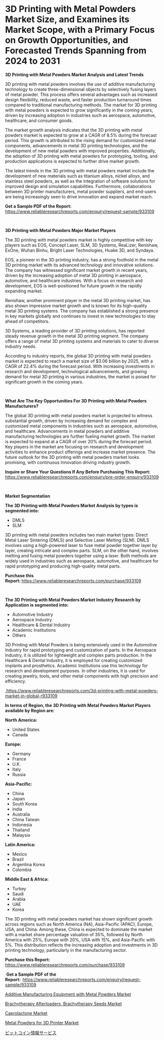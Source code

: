 <p><h1>3D Printing with Metal Powders Market Size, and Examines its Market Scope, with a Primary Focus on Growth Opportunities, and Forecasted Trends Spanning from 2024 to 2031</h1></p><p><strong>3D Printing with Metal Powders Market Analysis and Latest Trends</strong></p>
<p><p>3D printing with metal powders involves the use of additive manufacturing technology to create three-dimensional objects by selectively fusing layers of metal powder. This process offers several advantages such as increased design flexibility, reduced waste, and faster production turnaround times compared to traditional manufacturing methods. The market for 3D printing with metal powders is expected to grow significantly in the coming years, driven by increasing adoption in industries such as aerospace, automotive, healthcare, and consumer goods.</p><p>The market growth analysis indicates that the 3D printing with metal powders market is expected to grow at a CAGR of 8.5% during the forecast period. This growth is attributed to the rising demand for customized metal components, advancements in metal 3D printing technologies, and the development of new metal powders with improved properties. Additionally, the adoption of 3D printing with metal powders for prototyping, tooling, and production applications is expected to further drive market growth.</p><p>The latest trends in the 3D printing with metal powders market include the development of new materials such as titanium alloys, nickel alloys, and stainless steel powders, as well as the integration of software solutions for improved design and simulation capabilities. Furthermore, collaborations between 3D printer manufacturers, metal powder suppliers, and end-users are being increasingly seen to drive innovation and expand market reach.</p></p>
<p><strong>Get a Sample PDF of the Report:&nbsp;</strong> <a href="https://www.reliableresearchreports.com/enquiry/request-sample/933109">https://www.reliableresearchreports.com/enquiry/request-sample/933109</a></p>
<p>&nbsp;</p>
<p><strong>3D Printing with Metal Powders Major Market Players</strong></p>
<p><p>The 3D printing with metal powders market is highly competitive with key players such as EOS, Concept Laser, SLM, 3D Systems, ReaLizer, Renishaw, ExOne, Wuhan Binhu, Bright Laser Technologies, Huake 3D, and Syndaya. </p><p>EOS, a pioneer in the 3D printing industry, has a strong foothold in the metal 3D printing market with its advanced technology and innovative solutions. The company has witnessed significant market growth in recent years, driven by the increasing adoption of metal 3D printing in aerospace, automotive, and healthcare industries. With a focus on research and development, EOS is well-positioned for future growth in the rapidly expanding market.</p><p>Renishaw, another prominent player in the metal 3D printing market, has also shown impressive market growth and is known for its high-quality metal 3D printing systems. The company has established a strong presence in key markets globally and continues to invest in new technologies to stay ahead of competitors.</p><p>3D Systems, a leading provider of 3D printing solutions, has reported steady revenue growth in the metal 3D printing segment. The company offers a range of metal 3D printing systems and materials to cater to diverse industry needs.</p><p>According to industry reports, the global 3D printing with metal powders market is expected to reach a market size of $3.06 billion by 2025, with a CAGR of 22.4% during the forecast period. With increasing investments in research and development, technological advancements, and growing demand for metal 3D printing in various industries, the market is poised for significant growth in the coming years.</p></p>
<p>&nbsp;</p>
<p><strong>What Are The Key Opportunities For 3D Printing with Metal Powders Manufacturers?</strong></p>
<p><p>The global 3D printing with metal powders market is projected to witness substantial growth, driven by increasing demand for complex and customized metal components in industries such as aerospace, automotive, and healthcare. Advancements in metal powders and additive manufacturing technologies are further fueling market growth. The market is expected to expand at a CAGR of over 20% during the forecast period. Key players in the market are focusing on research and development activities to enhance product offerings and increase market presence. The future outlook for the 3D printing with metal powders market looks promising, with continuous innovation driving industry growth.</p></p>
<p><strong>Inquire or Share Your Questions If Any Before Purchasing This Report:</strong> <a href="https://www.reliableresearchreports.com/enquiry/pre-order-enquiry/933109">https://www.reliableresearchreports.com/enquiry/pre-order-enquiry/933109</a></p>
<p>&nbsp;</p>
<p><strong>Market Segmentation</strong></p>
<p><strong>The 3D Printing with Metal Powders Market Analysis by types is segmented into:</strong></p>
<p><ul><li>DMLS</li><li>SLM</li></ul></p>
<p><p>3D printing with metal powders includes two main market types: Direct Metal Laser Sintering (DMLS) and Selective Laser Melting (SLM). DMLS involves using a high-powered laser to fuse metal powder together layer by layer, creating intricate and complex parts. SLM, on the other hand, involves melting and fusing metal powders together using a laser. Both methods are widely used in industries such as aerospace, automotive, and healthcare for rapid prototyping and producing high-quality metal parts.</p></p>
<p><strong>Purchase this Report:&nbsp;</strong><a href="https://www.reliableresearchreports.com/purchase/933109">https://www.reliableresearchreports.com/purchase/933109</a></p>
<p>&nbsp;</p>
<p><strong>The 3D Printing with Metal Powders Market Industry Research by Application is segmented into:</strong></p>
<p><ul><li>Automotive Industry</li><li>Aerospace Industry</li><li>Healthcare & Dental Industry</li><li>Academic Institutions</li><li>Others</li></ul></p>
<p><p>3D Printing with Metal Powders is being extensively used in the Automotive Industry for rapid prototyping and customization of parts. In the Aerospace Industry, it is utilized for lightweight and complex parts production. In the Healthcare & Dental Industry, it is employed for creating customized implants and prosthetics. Academic Institutions use this technology for research and development purposes. In other industries, it is used for creating jewelry, tools, and other metal components with high precision and efficiency.</p></p>
<p><a href="https://www.reliableresearchreports.com/3d-printing-with-metal-powders-market-in-global-r933109">&nbsp;https://www.reliableresearchreports.com/3d-printing-with-metal-powders-market-in-global-r933109</a></p>
<p><strong>In terms of Region, the 3D Printing with Metal Powders Market Players available by Region are:</strong></p>
<p>
    <p> <strong> North America: </strong>
        <ul>
            <li>United States</li>
            <li>Canada</li>
        </ul>
        </p> 
    <p> <strong> Europe: </strong>
        <ul>
            <li>Germany</li>
            <li>France</li>
            <li>U.K.</li>
            <li>Italy</li>
            <li>Russia</li>
        </ul>
        </p> 
    <p> <strong> Asia-Pacific: </strong>
        <ul>
            <li>China</li>
            <li>Japan</li>
            <li>South Korea</li>
            <li>India</li>
            <li>Australia</li>
            <li>China Taiwan</li>
            <li>Indonesia</li>
            <li>Thailand</li>
            <li>Malaysia</li>
        </ul>
        </p> 
    <p> <strong> Latin America: </strong>
        <ul>
            <li>Mexico</li>
            <li>Brazil</li>
            <li>Argentina Korea</li>
            <li>Colombia</li>
        </ul>
        </p> 
    <p> <strong> Middle East & Africa: </strong>
        <ul>
            <li>Turkey</li>
            <li>Saudi</li>
            <li>Arabia</li>
            <li>UAE</li>
            <li>Korea</li>
        </ul>
    </p>
    </p>
<p><p>The 3D printing with metal powders market has shown significant growth across regions such as North America (NA), Asia-Pacific (APAC), Europe, USA, and China. Among these, China is expected to dominate the market with a market share percentage valuation of 35%, followed by North America with 25%, Europe with 20%, USA with 15%, and Asia-Pacific with 5%. This distribution reflects the increasing adoption and investments in 3D printing technology, particularly in the manufacturing sector.</p></p>
<p><strong>Purchase this Report: </strong><a href="https://www.reliableresearchreports.com/purchase/933109">https://www.reliableresearchreports.com/purchase/933109</a></p>
<p>&nbsp;<strong>Get a Sample PDF of the Report:&nbsp;&nbsp;</strong><a href="https://www.reliableresearchreports.com/enquiry/request-sample/933109">https://www.reliableresearchreports.com/enquiry/request-sample/933109</a></p>
<p><strong></strong></p>
<p><p><a href="https://github.com/pizolina/Market-Research-Report-List-6/blob/main/additive-manufacturing-equipment-with-metal-powders-market.md">Additive Manufacturing Equipment with Metal Powders Market</a></p><p><a href="https://issuu.com/reportprime-2/docs/brachytherapy-afterloaders-brachyth_7b65223b215333">Brachytherapy Afterloaders, Brachytherapy Seeds Market</a></p><p><a href="https://medium.com/@anna.vaughan3423/analyzing-caprolactone-market-dynamics-and-growth-drivers-and-forecasted-for-period-from-2024-to-d3492dbed017">Caprolactone Market</a></p><p><a href="https://github.com/tamvrosiya/Market-Research-Report-List-5/blob/main/metal-powders-for-3d-printer-market.md">Metal Powders for 3D Printer Market</a></p><p><a href="https://medium.com/@randallrunte2023/%E3%83%93%E3%83%83%E3%83%88%E3%82%B3%E3%82%A4%E3%83%B3%E6%83%85%E5%A0%B1%E3%82%B5%E3%83%BC%E3%83%93%E3%82%B9%E5%B8%82%E5%A0%B4%E3%81%AE%E6%88%90%E9%95%B7%E8%A6%8B%E9%80%9A%E3%81%97%E3%81%AF-2024%E5%B9%B4%E3%81%8B%E3%82%892031%E5%B9%B4%E3%81%AB6-%E3%81%AEcagr%E3%81%A7%E6%8E%A8%E7%A7%BB%E3%81%97%E3%81%A6%E3%81%8A%E3%82%8A%E3%81%BE%E3%81%99-%E5%B8%82%E5%A0%B4%E3%81%AE%E3%83%88%E3%83%AC%E3%83%B3%E3%83%89%E5%88%86%E6%9E%90%E3%81%AF-%E3%82%A2%E3%83%97%E3%83%AA%E3%82%B1%E3%83%BC%E3%82%B7%E3%83%A7%E3%83%B3%E5%88%A5-%E5%9C%B0%E5%9F%9F%E5%88%A5-%E5%8F%8E%E7%9B%8A%E5%88%A5%E3%81%AB%E8%A1%8C%E3%82%8F%E3%82%8C%E3%81%A6%E3%81%8A%E3%82%8A%E3%81%BE%E3%81%99-d4cdfeb3e0d2">ビットコイン情報サービス</a></p></p>